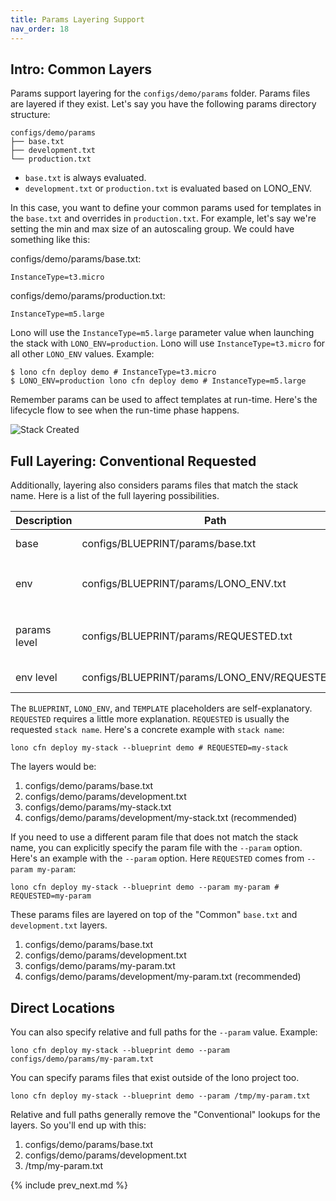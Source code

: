 ```yaml
---
title: Params Layering Support
nav_order: 18
---
```


## Intro: Common Layers

Params support layering for the `configs/demo/params` folder. Params files are layered if they exist. Let's say you have the following params directory structure:

    configs/demo/params
    ├── base.txt
    ├── development.txt
    └── production.txt

* `base.txt` is always evaluated.
* `development.txt` or `production.txt` is evaluated based on LONO_ENV.

In this case, you want to define your common params used for templates in the `base.txt` and overrides in `production.txt`. For example, let's say we're setting the min and max size of an autoscaling group. We could have something like this:

configs/demo/params/base.txt:

    InstanceType=t3.micro

configs/demo/params/production.txt:

    InstanceType=m5.large

Lono will use the `InstanceType=m5.large` parameter value when launching the stack with `LONO_ENV=production`.  Lono will use `InstanceType=t3.micro` for all other `LONO_ENV` values.  Example:

    $ lono cfn deploy demo # InstanceType=t3.micro
    $ LONO_ENV=production lono cfn deploy demo # InstanceType=m5.large

Remember params can be used to affect templates at run-time. Here's the lifecycle flow to see when the run-time phase happens.

<img src="/img/tutorial/lono-flowchart.png" alt="Stack Created" class="doc-photo lono-flowchart">

## Full Layering: Conventional Requested

Additionally, layering also considers params files that match the stack name. Here is a list of the full layering possibilities.

Description | Path | Comments
--- | --- | ---
base | configs/BLUEPRINT/params/base.txt | always evaluated
env | configs/BLUEPRINT/params/LONO_ENV.txt | evaluated based on `LONO_ENV` value
params level | configs/BLUEPRINT/params/REQUESTED.txt | common evaluated based on REQUESTED
env level | configs/BLUEPRINT/params/LONO_ENV/REQUESTED.txt | generally recommended

The `BLUEPRINT`, `LONO_ENV`, and `TEMPLATE` placeholders are self-explanatory.  `REQUESTED` requires a little more explanation. `REQUESTED` is usually the requested `stack name`.  Here's a concrete example with `stack name`:

    lono cfn deploy my-stack --blueprint demo # REQUESTED=my-stack

The layers would be:

1. configs/demo/params/base.txt
2. configs/demo/params/development.txt
3. configs/demo/params/my-stack.txt
4. configs/demo/params/development/my-stack.txt (recommended)

If you need to use a different param file that does not match the stack name, you can explicitly specify the param file with the `--param` option. Here's an example with the `--param` option. Here `REQUESTED` comes from `--param my-param`:

    lono cfn deploy my-stack --blueprint demo --param my-param # REQUESTED=my-param

These params files are layered on top of the "Common" `base.txt` and `development.txt` layers.

1. configs/demo/params/base.txt
2. configs/demo/params/development.txt
3. configs/demo/params/my-param.txt
4. configs/demo/params/development/my-param.txt (recommended)

## Direct Locations

You can also specify relative and full paths for the `--param` value. Example:

    lono cfn deploy my-stack --blueprint demo --param configs/demo/params/my-param.txt

You can specify params files that exist outside of the lono project too.

    lono cfn deploy my-stack --blueprint demo --param /tmp/my-param.txt

Relative and full paths generally remove the "Conventional" lookups for the layers.  So you'll end up with this:

1. configs/demo/params/base.txt
2. configs/demo/params/development.txt
3. /tmp/my-param.txt

{% include prev_next.md %}
